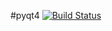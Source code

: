 #pyqt4 [![Build Status](https://travis-ci.org/lutak-srce/pyqt4.svg)](https://travis-ci.org/lutak-srce/pyqt4)
